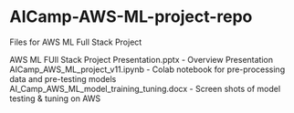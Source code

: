 # AICamp-AWS-ML-project-repo
Files for AWS ML Full Stack Project

AWS ML FUll Stack Project Presentation.pptx - Overview Presentation  
AICamp_AWS_ML_project_v11.ipynb - Colab notebook for pre-processing data and pre-testing models  
AI_Camp_AWS_ML_model_training_tuning.docx - Screen shots of model testing & tuning on AWS  

